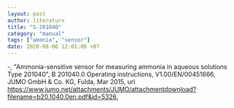 ```yaml
---
layout: post
author: literaturx
title: "S-201040"
category: "manual"
tags: ["amonia", "sensor"]
date: 2020-08-06 12:01:00 +07
---
```


-, "Ammonia-sensitive sensor for measuring ammonia in aqueous solutions Type 201040", B 201040.0 Operating instructions, V1.00/EN/00451666, JUMO GmbH & Co. KG, Fulda, Mar 2015,
url <https://www.jumo.net/attachments/JUMO/attachmentdownload?filename=b20.1040.0en.pdf&id=5326>[.](https://drive.google.com/file/d/1VOmguEZa-eKO2CydiZI58RN9k55uPD8Q/view?usp=sharing)
